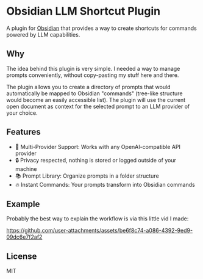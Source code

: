 # Obsidian LLM Shortcut Plugin

A plugin for [Obsidian](https://obsidian.md) that provides a way to create shortcuts for commands powered by LLM capabilities.

## Why

The idea behind this plugin is very simple. I needed a way to manage prompts conveniently, without copy-pasting my stuff here and there.

The plugin allows you to create a directory of prompts that would automatically be mapped to Obsidian "commands" (tree-like structure would become an easily accessible list). The plugin will use the current open document as context for the selected prompt to an LLM provider of your choice.

## Features

- 🤖 Multi-Provider Support: Works with any OpenAI-compatible API provider
- 🔒 Privacy respected, nothing is stored or logged outside of your machine
- 📚 Prompt Library: Organize prompts in a folder structure
- 🔥 Instant Commands: Your prompts transform into Obsidian commands

## Example

Probably the best way to explain the workflow is via this little vid I made:

<https://github.com/user-attachments/assets/be6f8c74-a086-4392-9ed9-09dc6e7f2af2>

## License

MIT
